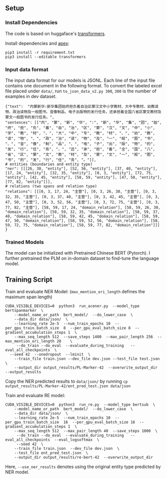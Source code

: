 
## Setup
### Install Dependencies

The code is based on huggaface's [transformers](https://github.com/huggingface/transformers). 

Install dependencies and [apex](https://github.com/NVIDIA/apex):
```
pip3 install -r requirement.txt
pip3 install --editable transformers
```


### Input data format

The input data format for our models is JSONL. Each line of the input file contains one document in the following format. To convert the labeled excel file placed under ```data/```, run ```to_json_data_v2.py 300```, ```300``` is the number of examples in dev dataset.
```
{"text":  "内蒙新华:新华集团始终担负着自治区蒙汉文中小学教材、大中专教材、幼教读物、政治读物及一般图书、音像制品、电子出版物的发行任务，还承担着全国八省区蒙文教材及蒙文一般图书的发行任务。",
"sentences": [["内", "蒙", "新", "华", ":", "新", "华", "集", "团", "始", "终", "担", "负", "着", "自", "治", "区", "蒙", "汉", "文", "中", "小", "学", "教", "材", "、", "大", "中", "专", "教", "材", "、", "幼", "教", "读", "物", "、", "政", "治", "读", "物", "及", "一", "般", "图", "书", "、", "音", "像", "制", "品", "、", "电", "子", "出", "版", "物", "的", "发", "行", "任", "务", "，", "还", "承", "担", "着", "全", "国", "八", "省", "区", "蒙", "文", "教", "材", "及", "蒙", "文", "一", "般", "图", "书", "的", "发", "行", "任", "务", "。"]],
# entities (boundaries and entity type)
"ner": [[[26, 30, "entity"], [52, 56, "entity"], [37, 40, "entity"], [17, 24, "entity"], [32, 35, "entity"], [0, 3, "entity"], [72, 75, "entity"], [42, 45, "entity"], [58, 59, "entity"], [47, 50, "entity"], [77, 82, "entity"]]],
# relations (two spans and relation type)
"relations": [[[0, 3, 17, 24, "主营"], [0, 3, 26, 30, "主营"], [0, 3, 32, 35, "主营"], [0, 3, 37, 40, "主营"], [0, 3, 42, 45, "主营"], [0, 3, 47, 50, "主营"], [0, 3, 52, 56, "主营"], [0, 3, 72, 75, "主营"], [0, 3, 77, 82, "主营"], [58, 59, 17, 24, "domain_relation"], [58, 59, 26, 30, "domain_relation"], [58, 59, 32, 35, "domain_relation"], [58, 59, 37, 40, "domain_relation"], [58, 59, 42, 45, "domain_relation"], [58, 59, 47, 50, "domain_relation"], [58, 59, 52, 56, "domain_relation"], [58, 59, 72, 75, "domain_relation"], [58, 59, 77, 82, "domain_relation"]]]
}
```

### Trained Models
The model can be initialized with Pretrained Chinese BERT (Pytorch). 
I further pretrained the PLM on in-domain dataset to find-tune the language model. 



## Training Script

Train and evaluate NER Model: (```max_mention_ori_length``` defines the maximum span length)
```
CUDA_VISIBLE_DEVICES=0  python3  run_acener.py  --model_type bertspanmarker  \
    --model_name_or_path  bert_model/  --do_lower_case  \
    --data_dir data/json/  \
    --learning_rate 2e-5  --num_train_epochs 10  --per_gpu_train_batch_size  8  --per_gpu_eval_batch_size 8  --gradient_accumulation_steps 1  \
    --max_seq_length 512  --save_steps 1400  --max_pair_length 256  --max_mention_ori_length 20    \
     --do_train --do_eval  --evaluate_during_training   --eval_all_checkpoints  \
  --seed 42  --onedropout  --lminit  \
    --train_file train.json --dev_file dev.json --test_file test.json  \
    --output_dir output_results/PL-Marker-42  --overwrite_output_dir  --output_results
```

Copy the NER predicted results to ```data/json/``` by running ```cp output_results/PL-Marker-42/ent_pred_test.json data/json```


Train and evaluate RE model:
```
CUDA_VISIBLE_DEVICES=0  python3  run_re.py  --model_type bertsub  \
    --model_name_or_path  bert_model/  --do_lower_case  \
    --data_dir data/json/  \
    --learning_rate 2e-5  --num_train_epochs 10  --per_gpu_train_batch_size  16  --per_gpu_eval_batch_size 16  --gradient_accumulation_steps 1  \
    --max_seq_length 512  --max_pair_length 40  --save_steps 1000  \
     --do_train --do_eval  --evaluate_during_training   --eval_all_checkpoints  --eval_logsoftmax  \
     --seed 42  \
    --train_file train.json  --dev_file dev.json  \
    --test_file ent_pred_test.json  \
    --output_dir output_results/re-bert-42  --overwrite_output_dir
```
Here,  `--use_ner_results` denotes using the original entity type predicted by NER model.


